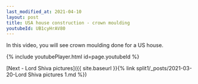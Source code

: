 ```yaml
---
last_modified_at: 2021-04-10
layout: post
title: USA house construction - crown moulding
youtubeId: UB1cyHrAV80
---
```

 
In this video, you will see crown moulding done for a US house.
 
 
 


{% include youtubePlayer.html id=page.youtubeId %}
 
 
[Next - Lord Shiva pictures]({{ site.baseurl }}{% link split1/_posts/2021-03-20-Lord Shiva pictures 1.md %})
